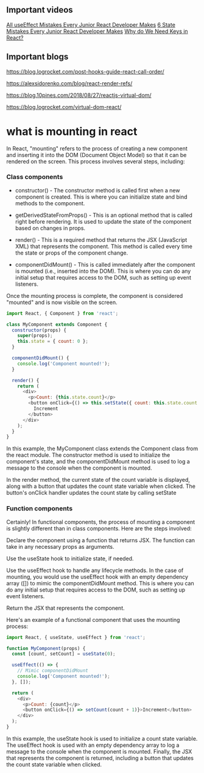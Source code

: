 ## Important videos

[All useEffect Mistakes Every Junior React Developer Makes](https://www.youtube.com/watch?v=QQYeipc_cik&ab_channel=LamaDev)
[6 State Mistakes Every Junior React Developer Makes](https://www.youtube.com/watch?v=Fhu5cu864ag&ab_channel=LamaDev)
[Why do We Need Keys in React?](https://www.youtube.com/watch?v=J_S97E8xjcA&ab_channel=codedamn)

## Important blogs

https://blog.logrocket.com/post-hooks-guide-react-call-order/

https://alexsidorenko.com/blog/react-render-refs/

https://blog.10pines.com/2018/08/27/reactjs-virtual-dom/

https://blog.logrocket.com/virtual-dom-react/

# what is mounting in react

In React, "mounting" refers to the process of creating a new component and inserting it into the DOM (Document Object Model) so that it can be rendered on the screen. This process involves several steps, including:

### Class components

- constructor() - The constructor method is called first when a new component is created. This is where you can initialize state and bind methods to the component.

- getDerivedStateFromProps() - This is an optional method that is called right before rendering. It is used to update the state of the component based on changes in props.

- render() - This is a required method that returns the JSX (JavaScript XML) that represents the component. This method is called every time the state or props of the component change.

- componentDidMount() - This is called immediately after the component is mounted (i.e., inserted into the DOM). This is where you can do any initial setup that requires access to the DOM, such as setting up event listeners.

Once the mounting process is complete, the component is considered "mounted" and is now visible on the screen.

```js
import React, { Component } from 'react';

class MyComponent extends Component {
  constructor(props) {
    super(props);
    this.state = { count: 0 };
  }

  componentDidMount() {
    console.log('Component mounted!');
  }

  render() {
    return (
      <div>
        <p>Count: {this.state.count}</p>
        <button onClick={() => this.setState({ count: this.state.count + 1 })}>
          Increment
        </button>
      </div>
    );
  }
}

```

In this example, the MyComponent class extends the Component class from the react module. The constructor method is used to initialize the component's state, and the componentDidMount method is used to log a message to the console when the component is mounted.

In the render method, the current state of the count variable is displayed, along with a button that updates the count state variable when clicked. The button's onClick handler updates the count state by calling setState

### Function components

Certainly! In functional components, the process of mounting a component is slightly different than in class components. Here are the steps involved:

Declare the component using a function that returns JSX. The function can take in any necessary props as arguments.

Use the useState hook to initialize state, if needed.

Use the useEffect hook to handle any lifecycle methods. In the case of mounting, you would use the useEffect hook with an empty dependency array ([]) to mimic the componentDidMount method. This is where you can do any initial setup that requires access to the DOM, such as setting up event listeners.

Return the JSX that represents the component.

Here's an example of a functional component that uses the mounting process:

```js
import React, { useState, useEffect } from 'react';

function MyComponent(props) {
  const [count, setCount] = useState(0);

  useEffect(() => {
    // Mimic componentDidMount
    console.log('Component mounted!');
  }, []);

  return (
    <div>
      <p>Count: {count}</p>
      <button onClick={() => setCount(count + 1)}>Increment</button>
    </div>
  );
}

```

In this example, the useState hook is used to initialize a count state variable. The useEffect hook is used with an empty dependency array to log a message to the console when the component is mounted. Finally, the JSX that represents the component is returned, including a button that updates the count state variable when clicked.